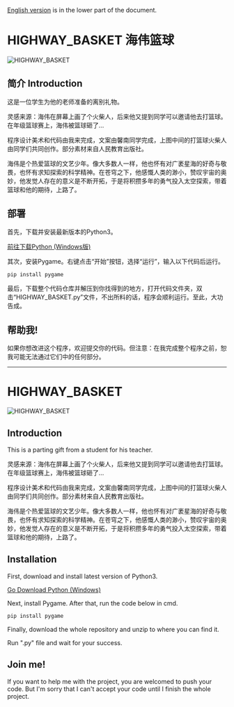 [English version](#HIGHWAY_BASKET) is in the lower part of the document.

# HIGHWAY_BASKET	海伟篮球

![HIGHWAY_BASKET](https://Redroadsl.github.io/HIGHWAY_BASKET.png)

## 简介	Introduction

这是一位学生为他的老师准备的离别礼物。

灵感来源：海伟在屏幕上画了个火柴人，后来他又提到同学可以邀请他去打篮球。在年级篮球赛上，海伟被篮球砸了...

程序设计美术和代码由我来完成，文案由馨南同学完成，上图中间的打篮球火柴人由同学们共同创作。部分素材来自人民教育出版社。

海伟是个热爱篮球的文艺少年。像大多数人一样，他也怀有对广袤星海的好奇与敬畏，也怀有求知探索的科学精神。在苍穹之下，他感慨人类的渺小，赞叹宇宙的奥妙，他发觉人存在的意义是不断开拓，于是将积攒多年的勇气投入太空探索，带着篮球和他的期待，上路了。

## 部署

首先，下载并安装最新版本的Python3。

[前往下载Python (Windows版)](https://www.python.org/downloads/windows/)

其次，安装Pygame。右键点击“开始”按钮，选择“运行”，输入以下代码后运行。

```bash
pip install pygame
```

最后，下载整个代码仓库并解压到你找得到的地方，打开代码文件夹，双击“HIGHWAY_BASKET.py”文件，不出所料的话，程序会顺利运行。至此，大功告成。

## 帮助我!

如果你想改进这个程序，欢迎提交你的代码。但注意：在我完成整个程序之前，恕我可能无法通过它们中的任何部分。



------

# HIGHWAY_BASKET

![HIGHWAY_BASKET](https://Redroadsl.github.io/HIGHWAY_BASKET.png)

## Introduction

This is a parting gift from a student for his teacher.

灵感来源：海伟在屏幕上画了个火柴人，后来他又提到同学可以邀请他去打篮球。在年级篮球赛上，海伟被篮球砸了...

程序设计美术和代码由我来完成，文案由馨南同学完成，上图中间的打篮球火柴人由同学们共同创作。部分素材来自人民教育出版社。

海伟是个热爱篮球的文艺少年。像大多数人一样，他也怀有对广袤星海的好奇与敬畏，也怀有求知探索的科学精神。在苍穹之下，他感慨人类的渺小，赞叹宇宙的奥妙，他发觉人存在的意义是不断开拓，于是将积攒多年的勇气投入太空探索，带着篮球和他的期待，上路了。

## Installation

First, download and install latest version of Python3.

[Go Download Python (Windows)](https://www.python.org/downloads/windows/)

Next, install Pygame. After that, run the code below in cmd.

```bash
pip install pygame
```

Finally, download the whole repository and unzip to where you can find it. 

Run ".py" file and wait for your success.

## Join me!

If you want to help me with the project, you are welcomed to push your code. But I'm sorry that I can't accept your code until I finish the whole project.